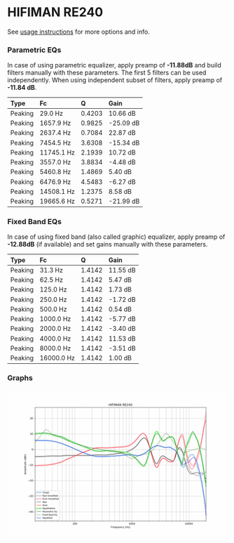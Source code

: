 # HIFIMAN RE240
See [usage instructions](https://github.com/jaakkopasanen/AutoEq#usage) for more options and info.

### Parametric EQs
In case of using parametric equalizer, apply preamp of **-11.88dB** and build filters manually
with these parameters. The first 5 filters can be used independently.
When using independent subset of filters, apply preamp of **-11.84 dB**.

| Type    | Fc         |      Q | Gain      |
|:--------|:-----------|:-------|:----------|
| Peaking | 29.0 Hz    | 0.4203 | 10.66 dB  |
| Peaking | 1657.9 Hz  | 0.9825 | -25.09 dB |
| Peaking | 2637.4 Hz  | 0.7084 | 22.87 dB  |
| Peaking | 7454.5 Hz  | 3.6308 | -15.34 dB |
| Peaking | 11745.1 Hz | 2.1939 | 10.72 dB  |
| Peaking | 3557.0 Hz  | 3.8834 | -4.48 dB  |
| Peaking | 5460.8 Hz  | 1.4869 | 5.40 dB   |
| Peaking | 6476.9 Hz  | 4.5483 | -6.27 dB  |
| Peaking | 14508.1 Hz | 1.2375 | 8.58 dB   |
| Peaking | 19665.6 Hz | 0.5271 | -21.99 dB |

### Fixed Band EQs
In case of using fixed band (also called graphic) equalizer, apply preamp of **-12.88dB**
(if available) and set gains manually with these parameters.

| Type    | Fc         |      Q | Gain     |
|:--------|:-----------|:-------|:---------|
| Peaking | 31.3 Hz    | 1.4142 | 11.55 dB |
| Peaking | 62.5 Hz    | 1.4142 | 5.47 dB  |
| Peaking | 125.0 Hz   | 1.4142 | 1.73 dB  |
| Peaking | 250.0 Hz   | 1.4142 | -1.72 dB |
| Peaking | 500.0 Hz   | 1.4142 | 0.54 dB  |
| Peaking | 1000.0 Hz  | 1.4142 | -5.77 dB |
| Peaking | 2000.0 Hz  | 1.4142 | -3.40 dB |
| Peaking | 4000.0 Hz  | 1.4142 | 11.53 dB |
| Peaking | 8000.0 Hz  | 1.4142 | -3.51 dB |
| Peaking | 16000.0 Hz | 1.4142 | 1.00 dB  |

### Graphs
![](./HIFIMAN%20RE240.png)